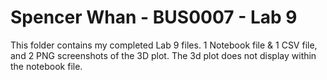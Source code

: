 # Spencer Whan - BUS0007 - Lab 9
This folder contains my completed Lab 9 files. 1 Notebook file & 1 CSV file, and 2 PNG screenshots of the 3D plot. The 3d plot does not display within the notebook file.
